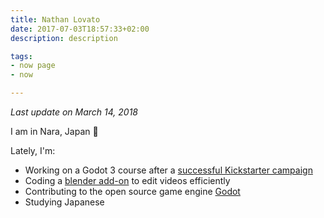 ```yaml
---
title: Nathan Lovato
date: 2017-07-03T18:57:33+02:00
description: description

tags:
- now page
- now

---
```


_Last update on March 14, 2018_

I am in Nara, Japan 🌸

Lately, I'm:

- Working on a Godot 3 course after a [successful Kickstarter campaign](https://www.kickstarter.com/projects/gdquest/make-professional-2d-games-godot-engine-online-cou)
- Coding a [blender add-on](https://github.com/GDQuest/Blender-power-sequencer/) to edit videos efficiently
- Contributing to the open source game engine [Godot](https://godotengine.org)
- Studying Japanese
